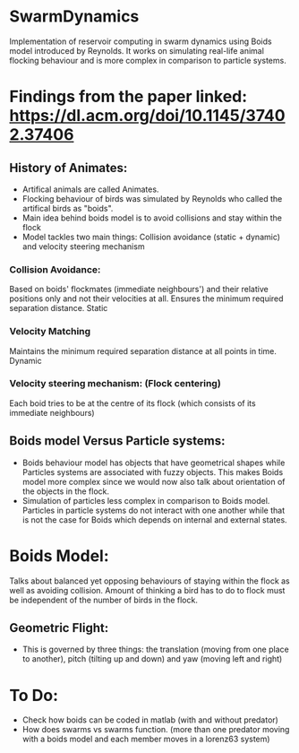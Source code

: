 # SwarmDynamics
Implementation of reservoir computing in swarm dynamics using Boids model introduced by Reynolds. It works on simulating real-life animal flocking behaviour and is more complex in comparison to particle systems.

# Findings from the paper linked: https://dl.acm.org/doi/10.1145/37402.37406

## History of Animates:
* Artifical animals are called Animates.
* Flocking behaviour of birds was simulated by Reynolds who called the artifical birds as "boids".
* Main idea behind boids model is to avoid collisions and stay within the flock
* Model tackles two main things: Collision avoidance (static + dynamic) and velocity steering mechanism

### Collision Avoidance:
Based on boids' flockmates (immediate neighbours') and their relative positions only and not their velocities at all. Ensures the minimum required separation distance. Static

### Velocity Matching
Maintains the minimum required separation distance at all points in time. Dynamic

### Velocity steering mechanism: (Flock centering)
Each boid tries to be at the centre of its flock (which consists of its immediate neighbours)

## Boids model Versus Particle systems:
* Boids behaviour model has objects that have geometrical shapes while Particles systems are associated with fuzzy objects. This makes Boids model more complex since we would now also talk about orientation of the objects in the flock.
* Simulation of particles less complex in comparison to Boids model. Particles in particle systems do not interact with one another while that is not the case for Boids which depends on internal and external states.

# Boids Model:
Talks about balanced yet opposing behaviours of staying within the flock as well as avoiding collision. Amount of thinking a bird has to do to flock must be independent of the number of birds in the flock.
## Geometric Flight:
* This is governed by three things: the translation (moving from one place to another), pitch (tilting up and down) and yaw (moving left and right)


# To Do:


*   Check how boids can be coded in matlab (with and without predator)
*   How does swarms vs swarms function. (more than one predator moving with a boids model and each member moves in a lorenz63 system)
